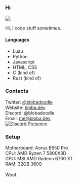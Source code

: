 ### Hi

![](https://komarev.com/ghpvc/?username=Blobadoodle)

Hi, I code stuff sometimes.

#### Languages
 * Luau
 * Python
 * Javascript
 * HTML, CSS
 * C (kind of)
 * Rust (kind of)

### Contacts

Twitter: [@blobadoodle](https://twitter.com/Blobadoodle)\
Website: [bloba.dev](https://bloba.dev)\
Discord: @blobadoodle\
Email: [me\@bloba.dev](mailto:me@bloba.dev)\
[![Discord Presence](https://lanyard.cnrad.dev/api/429299975252606989)](https://discord.com/users/429299975252606989)

### Setup
Motherboard: Aorus B550 Pro\
CPU: AMD Ryzen 7 5800X3D\
GPU: MSI AMD Radeon 6700 XT\
RAM: 32GB 3600\
\
Woof.
